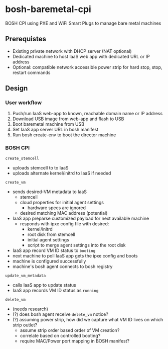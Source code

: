 # bosh-baremetal-cpi
BOSH CPI using PXE and WiFi Smart Plugs to manage bare metal machines

## Prerequistes
* Existing private network with DHCP server (NAT optional)
* Dedicated machine to host IaaS web app with dedicated URL or IP address
* Optional: compatible network accessible power strip for hard stop, stop, restart commands

## Design

### User workflow
1) Push/run IaaS web-app to known, reachable domain name or IP address
1) Download USB image from web-app and flash to USB
1) Boot baremetal machine from USB
1) Set IaaS app server URL in bosh manifest
1) Run bosh create-env to boot the director machine

### BOSH CPI
`create_stemcell`
* uploads stemcell to to IaaS
* uploads alternate kernel/initrd to IaaS if needed

`create_vm`
* sends desired-VM metadata to IaaS
  * stemcell
  * cloud properties for initial agent settings
    * hardware specs are ignored
  * desired matching MAC address (potential)
* IaaS app preparse customized payload for next available machine
  * responds with ipxe config file with desired:
    * kernel/initrd
    * root disk from stemcell
    * initial agent settings
    * script to merge agent settings into the root disk
* IaaS app record VM ID status to `booting`
* next machine to poll IaaS app gets the ipxe config and boots
* machine is configured successfully
* machine's bosh agent connects to bosh registry

`update_vm_metadata`
* calls IaaS app to update status
* IaaS app records VM ID status as `running`

`delete_vm`
* (needs research)
* (?) does bosh agent receive `delete_vm` notice?
* (?) assuming power strip, how did we capture what VM ID lives on which strip outlet?
  * assume strip order based order of VM creation?
  * correlate based on controlled booting?
  * require MAC/Power port mapping in BOSH manifest?
